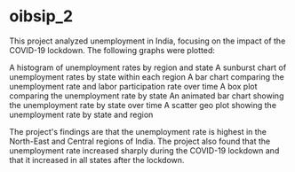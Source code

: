 # oibsip_2

This project analyzed unemployment in India, focusing on the impact of the COVID-19 lockdown. The following graphs were plotted:

A histogram of unemployment rates by region and state
A sunburst chart of unemployment rates by state within each region
A bar chart comparing the unemployment rate and labor participation rate over time
A box plot comparing the unemployment rate by state
An animated bar chart showing the unemployment rate by state over time
A scatter geo plot showing the unemployment rate by state and region

The project's findings are that the unemployment rate is highest in the North-East and Central regions of India. The project also found that the unemployment rate increased sharply during the COVID-19 lockdown and that it increased in all states after the lockdown.
